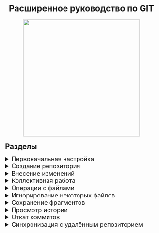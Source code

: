 <h1 align="center">
Расширенное руководство по GIT
<br>
<image 
src="./images/git-logo.png" 
style="margin-top: 20px; width: 40vw;"
>
</h1>
    
<b style="font-size: 24px;">Разделы</b>

<details> 
<summary style="font-size: 20px;">Первоначальная настройка</summary>

*Настройка информации о пользователе для всех локальных репозиториев*

<blockquote style="margin: 0; padding: 5px">Устанавливает имя, которое будет отображаться в поле автора у выполняемых вами коммитов</blockquote>

    git config --global user.name "[имя]"

<blockquote style="margin: 0; padding: 5px">Устанавливает адрес электронной почты, который будет отображаться в информации о выполняемых вами коммитах</blockquote>

    git config --global user.email "[адрес электронной почты]"
</details>

<details>
<summary style="font-size: 20px;">Создание репозитория</summary>

*Создание нового репозитория или получение его по существующему URL-адресу*

<blockquote style="margin: 0; padding: 5px">Создаёт новый локальный репозиторий с заданным именем</blockquote>

    git init [название проекта]

<blockquote style="margin: 0; padding: 5px">Скачивает репозиторий вместе со всей его историей изменений</blockquote>

    git clone [url-адрес]

</details>

<details>
<summary style="font-size: 20px;">Внесение изменений</summary>

*Просмотр изменений и создание коммитов (фиксация изменений)*
<blockquote style="margin: 0; padding: 5px">Перечисляет все новые или изменённые файлы, которые нуждаются в фиксации</blockquote>

    git status

<blockquote style="margin: 0; padding: 5px">Показывает различия по внесённым изменениям в ещё не проиндексированных файлах</blockquote>

    git diff

<blockquote style="margin: 0; padding: 5px">Индексирует указанный файл для последующего коммита</blockquote>

    git add [файл]

<blockquote style="margin: 0; padding: 5px">Показывает различия между проиндексированной и последней зафиксированной версиями файлов</blockquote>

    git diff --staged

<blockquote style="margin: 0; padding: 5px">Отменяет индексацию указанного файла, при этом сохраняет его содержимое</blockquote>

    git reset [файл]

<blockquote style="margin: 0; padding: 5px">Фиксирует проиндексированные изменения и сохраняет их в историю версий</blockquote>

    git commit -m "[сообщение с описанием]"

</details>

<details>
<summary style="font-size: 20px;">Коллективная работа</summary>

*Именованные серии коммитов и соединение результатов работы*

<blockquote style="margin: 0; padding: 5px">Список именованных веток коммитов с указанием выбранной ветки</blockquote>

    git branch

<blockquote style="margin: 0; padding: 5px">Создаёт новую ветку</blockquote>

    git branch [имя ветки]

<blockquote style="margin: 0; padding: 5px">Переключается на выбранную ветку и обновляет рабочую директорию до её состояния</blockquote>

    git switch -c [имя ветки]

<blockquote style="margin: 0; padding: 5px">Вносит изменения указанной ветки в текущую ветку</blockquote>

    git merge [имя ветки]

<blockquote style="margin: 0; padding: 5px">Удаляет выбранную ветку</blockquote>

    git branch -d [имя ветки]

</details>

<details>
<summary style="font-size: 20px;">Операции с файлами</summary>

*Перемещение и удаление версий файлов репозитория*

<blockquote style="margin: 0; padding: 5px">Удаляет конкретный файл из рабочей директории и индексирует его удаление</blockquote>

    git rm [файл]

<blockquote style="margin: 0; padding: 5px">Убирает конкретный файл из контроля версий, но физически оставляет его на своём месте</blockquote>

    git rm --cached [файл]

<blockquote style="margin: 0; padding: 5px">Перемещает и переименовывает указанный файл, сразу индексируя его для последующего коммита</blockquote>

    git mv [оригинальный файл] [новое имя]

</details>

<details>
<summary style="font-size: 20px;">Игнорирование некоторых файлов</summary>

*Исключение временных и вторичных файлов и директорий*

<blockquote style="margin: 0; padding: 5px">Git будет игнорировать файлы и директории, перечисленные в файле .gitignore с помощью wildcard синтаксиса</blockquote>

    *.log
    build/
    temp-*

<blockquote style="margin: 0; padding: 5px">Список всех игнорируемых файлов в текущем проекте</blockquote>

    git ls-files --others --ignored --exclude-standard

</details>

<details>
<summary style="font-size: 20px;">Сохранение фрагментов</summary>

*Сохранение и восстановление незавершённых изменений*  

<blockquote style="margin: 0; padding: 5px">Временно сохраняет все незафиксированные изменения отслеживаемых файлов</blockquote>

    git stash

<blockquote style="margin: 0; padding: 5px">Восстанавливает состояние ранее сохранённых версий файлов</blockquote>

    git stash pop

<blockquote style="margin: 0; padding: 5px">Выводит список всех временных сохранений</blockquote>

    git stash list

<blockquote style="margin: 0; padding: 5px">Сбрасывает последние временно сохранённыe изменения</blockquote>

    git stash drop

</details>

<details>
<summary style="font-size: 20px;">Просмотр истории</summary>

*Просмотр и изучение истории изменений файлов проекта*

<blockquote style="margin: 0; padding: 5px">История коммитов для текущей ветки</blockquote>

    git log

<blockquote style="margin: 0; padding: 5px">История изменений конкретного файла, включая его переименование</blockquote>

    git log --follow [файл]

<blockquote style="margin: 0; padding: 5px">Показывает разницу между содержанием коммитов двух веток</blockquote>

    git diff [первая ветка]...[вторая ветка]

<blockquote style="margin: 0; padding: 5px">Выводит информацию и показывает изменения в выбранном коммите</blockquote>

    git show [коммит]

</details>

<details>
<summary style="font-size: 20px;">Откат коммитов</summary>

*Удаление ошибок и корректировка созданной истории*

<blockquote style="margin: 0; padding: 5px">Отменяет все коммиты после заданного, оставляя все изменения в рабочей директории</blockquote>

    git reset [коммит]

<blockquote style="margin: 0; padding: 5px">Сбрасывает всю историю вместе с состоянием рабочей директории до указанного коммита.</blockquote>

    git reset --hard [коммит]

</details>

<details>
<summary style="font-size: 20px;">Синхронизация с удалённым репозиторием</summary>

*Регистрация удалённого репозитория и обмен изменениями*

<blockquote style="margin: 0; padding: 5px">Скачивает всю историю из удалённого репозитория</blockquote>

    git fetch [удалённый репозиторий]

<blockquote style="margin: 0; padding: 5px">Вносит изменения из ветки удалённого репозитория в текущую ветку локального репозитория</blockquote>

    git merge [удалённый репозиторий]/[ветка]

<blockquote style="margin: 0; padding: 5px">Загружает все изменения локальной ветки в удалённый репозиторий</blockquote>

    git push [удалённый репозиторий] [ветка]

<blockquote style="margin: 0; padding: 5px">Загружает историю из удалённого репозитория и объединяет её с локальной. pull = fetch + merge</blockquote>

    git pull

</details>
